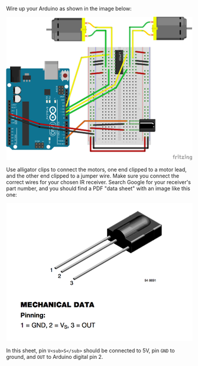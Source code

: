 Wire up your Arduino as shown in the image below:

![Fritzing diagram dim=400h](arduino_driver_motors_ir.png)

Use alligator clips to connect the motors, one end clipped to a motor lead, and the other end clipped to a jumper wire. Make sure you connect the correct wires for your chosen IR receiver. Search Google for your receiver's part number, and you should find a PDF "data sheet" with an image like this one:

![Data sheet excerpt dim=300h](tsop.png)

In this sheet, pin `V<sub>S</sub>` should be connected to 5V, pin `GND` to ground, and `OUT` to Arduino digital pin 2.